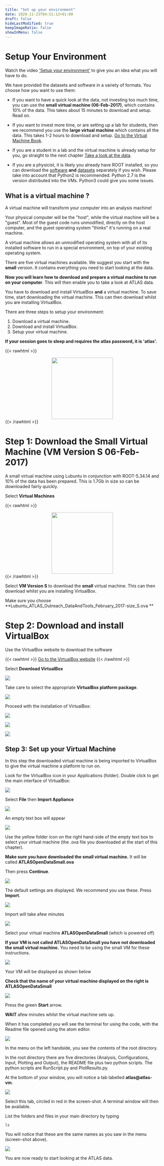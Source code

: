 ```yaml
---
title: "Set up your environment"
date: 2020-11-23T04:51:13+01:00
draft: false
hideLastModified: true
keepImageRatio: false
showInMenu: false
---
```


# Setup Your Environment

Watch the video ['Setup your environment'](https://www.youtube.com/watch?v=qy6s_CeBi5M) to give you an idea what you will have to do.

We have provided the datasets and software in a variety of formats.  You choose how you want to use them:

* If you want to have a quick look at the data, not investing too much time, you can use the **small virtual machine (06-Feb-2017)**, which contains 10% of the data.  This takes about 15 minutes to download and setup.  Read on.

* If you want to invest more time, or are setting up a lab for students, then we recommend you use the **large virtual machine** which contains all the data.  This takes 1-2 hours to download and setup.  [Go to the Virtual Machine Book](https://cheatham1.gitbooks.io/atlasdatatools/content).

* If you are a student in a lab and the virtual machine is already setup for you, go straight to the next chapter [Take a look at the data](https://cheatham1.gitbooks.io/openatlasdatatools/content/take_a_look_at_the_data.html).

* If you are a physicist, it is likely you already have ROOT installed, so you can download the [software](http://atlas-opendata.web.cern.ch/atlas-opendata/extendedanalysis/software.php) **and** [datasets](http://atlas-opendata.web.cern.ch/atlas-opendata/extendedanalysis/datasets.php) separately if you wish.
Please take into account that Python2 is recommended. Python 2.7 is the version distributed into the VMs. Python3 could give you some issues.

## What is a virtual machine ?

A virtual machine will transform your computer into an analysis machine!

Your physical computer will be the "host", while the virtual machine will be a "guest". Most of the guest code runs unmodified, directly on the host computer, and the guest operating system "thinks" it's running on a real machine.

A virtual machine allows an unmodified operating system with all of its installed software to run in a special environment, on top of your existing operating system. 

There are five virtual machines available.
We suggest you start with the **small** version.  It contains everything you need to start looking at the data.

**Now you will learn how to download and prepare a virtual machine to run on your computer**.  This will then enable you to take a look at ATLAS data. 

You have to download and install VirtualBox **and** a virtual machine.  To save time, start downloading the  virtual machine.  This can then download whilst you are installing VirtualBox.

There are three steps to setup your environment:
1. Download a virtual machine.
2. Download and install VirtualBox.
3. Setup your virtual machine.

**If your session goes to sleep and requires the atlas password, it is 'atlas'.**

{{< rawhtml >}}
<CENTER>
<img src="images/Pictures/atlasSaver.png" width="200" />
</CENTER>
{{< /rawhtml >}}

# Step 1: Download the Small Virtual Machine (VM Version S 06-Feb-2017)

A small virtual machine using Lubuntu in conjunction with ROOT-5.34.14 and 10% of the data has been prepared. This is 1.7Gb in size so can be downloaded fairly quickly. 

Select **Virtual Machines**

{{< rawhtml >}}
<CENTER>
<img src="images/Pictures/VMbutton.jpg" width="200" />
</CENTER>
{{< /rawhtml >}}

Select **VM Version S** to download the **small** virtual machine.
This can then download whilst you are installing VirtualBox.

Make sure you choose **Lubuntu_ATLAS_Outreach_DataAndTools_February_2017-size_S.ova **

# Step 2: Download and install VirtualBox

Use the VirtualBox website to download the software

{{< rawhtml >}}
<a href="https://www.virtualbox.org/" target="_blank"> Go to the VirtualBox website</a>
{{< /rawhtml >}}

Select **Download VirtualBox**
 
![](images/Pictures/VB5.1.jpg)

Take care to select the appropriate **VirtualBox platform package**.


![](images/Pictures/DownloadVB.jpg)
 
Proceed with the installation of VirtualBox:

![](images/Pictures/VBinstall1.png)


![](images/Pictures/VBinstall2.png)


![](images/Pictures/VBinstall3.png)


## Step 3: Set up your Virtual Machine

In this step the downloaded virtual machine is being imported to VirtualBox to give the virtual machine a platform to run on.

Look for the VirtualBox icon in your Applications (folder). Double click to get the main interface of VirtualBox:


![](images/Pictures/VMempty.png)

Select **File** then **Import Appliance**

![](images/Pictures/VMimportAppliance.png)

An empty text box will appear

![](images/Pictures/VMimportApplianceSelect.png)

Use the yellow folder icon on the right hand-side of the empty text box to select your virtual machine (the .ova file you downloaded at the start of this chapter).  

**Make sure you have downloaded the small virtual machine.**  It will be called **ATLASOpenDataSmall.ova**

Then press **Continue**.


![](images/Pictures/VMselectOVA.png)

The default settings are displayed.  We recommend you use these.  Press **Import**.

![](images/Pictures/VMapplianceSettings.png)

Import will take afew minutes

![](images/Pictures/VMimporting.png)

Select your virtual machine **ATLASOpenDataSmall** (which is powered off)

**If your VM is not called ATLASOpenDataSmall you have not downloaded the small virtual machine.**  You need to be using the small VM for these instructions.

![](images/Pictures/VMpoweredOff.png)

Your VM will be displayed as shown below

**Check that the name of your virtual machine displayed on the right is ATLASOpenDataSmall**

![](images/Pictures/VMATLASopenDataSmall.png)


Press the green **Start** arrow.

**WAIT** afew minutes whilst the virtual machine sets up.  

When it has completed you will see 
the terminal for using the code, with the Readme file opened using the atom editor.

![](images/Pictures/VMrunningREADME.png)

In the menu on the left handside, you see the contents of the root directory.

In the root directory there are five directories (Analysis, Configurations, Input, Plotting and Output), the README file plus two python scripts. The python scripts are RunScript.py and PlotResults.py. 

At the bottom of your window, you will notice a tab labelled **atlas@atlas-vm**.

![](images/Pictures/VM-atlas.png)

Select this tab, circled in red in the screen-shot.  A terminal window will then be available. 

List the folders and files in your main directory by typing

    ls
    
You will notice that these are the same names as you saw in the menu (screen-shot above).    

![](images/Pictures/VMterminalWindow.png)

You are now ready to start looking at the ATLAS data.
